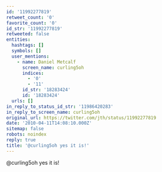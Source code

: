 ```yaml
---
id: '11992277819'
retweet_count: '0'
favorite_count: '0'
id_str: '11992277819'
retweeted: false
entities:
  hashtags: []
  symbols: []
  user_mentions:
    - name: Daniel Metcalf
      screen_name: curling5oh
      indices:
        - '0'
        - '11'
      id_str: '18283424'
      id: '18283424'
  urls: []
in_reply_to_status_id_str: '11986420283'
in_reply_to_screen_name: curling5oh
original_url: https://twitter.com/jth/status/11992277819
date: '2010-04-11T14:08:10.000Z'
sitemap: false
robots: noindex
reply: true
title: '@curling5oh yes it is!'
---
```


@curling5oh yes it is!